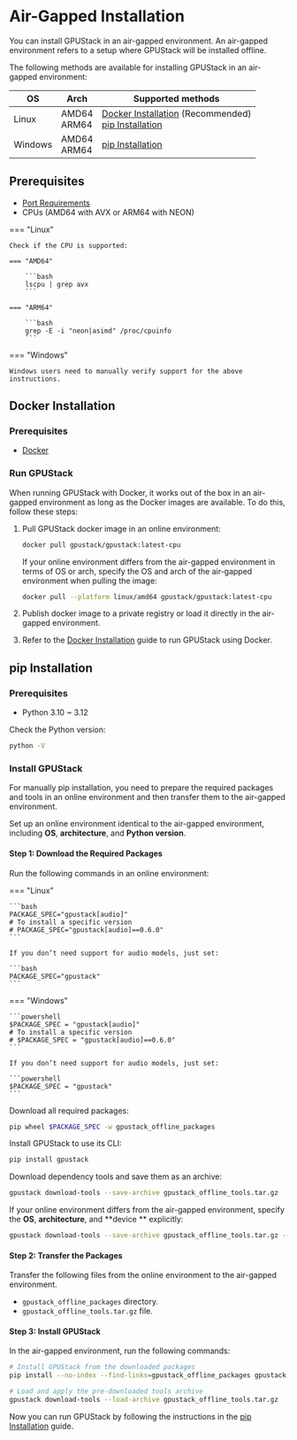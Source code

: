 # Air-Gapped Installation

You can install GPUStack in an air-gapped environment. An air-gapped environment refers to a setup where GPUStack will be installed offline.

The following methods are available for installing GPUStack in an air-gapped environment:

| OS      | Arch           | Supported methods                                                                                  |
|---------|----------------|----------------------------------------------------------------------------------------------------|
| Linux   | AMD64<br>ARM64 | [Docker Installation](#docker-installation) (Recommended)<br>[pip Installation](#pip-installation) |
| Windows | AMD64<br>ARM64 | [pip Installation](#pip-installation)                                                              |

## Prerequisites

- [Port Requirements](../installation-requirements.md#port-requirements)
- CPUs (AMD64 with AVX or ARM64 with NEON)

=== "Linux"

    Check if the CPU is supported:

    === "AMD64"

        ```bash
        lscpu | grep avx
        ```

    === "ARM64"

        ```bash
        grep -E -i "neon|asimd" /proc/cpuinfo
        ```

=== "Windows"

    Windows users need to manually verify support for the above instructions.

<a id="docker-installation"></a>

## Docker Installation

### Prerequisites

- [Docker](https://docs.docker.com/engine/install/)

### Run GPUStack

When running GPUStack with Docker, it works out of the box in an air-gapped environment as long as the Docker images are available. To do this, follow these steps:

1. Pull GPUStack docker image in an online environment:

    ```bash
    docker pull gpustack/gpustack:latest-cpu
    ```

   If your online environment differs from the air-gapped environment in terms of OS or arch, specify the OS and arch of the air-gapped environment when pulling the image:

    ```bash
    docker pull --platform linux/amd64 gpustack/gpustack:latest-cpu
    ```

2. Publish docker image to a private registry or load it directly in the air-gapped environment.
3. Refer to the [Docker Installation](./online-installation.md#docker-installation) guide to run GPUStack using Docker.

<a id="pip-installation"></a>

## pip Installation

### Prerequisites

- Python 3.10 ~ 3.12

Check the Python version:

```bash
python -V
```

### Install GPUStack

For manually pip installation, you need to prepare the required packages and tools in an online environment and then transfer them to the air-gapped environment.

Set up an online environment identical to the air-gapped environment, including **OS**, **architecture**, and **Python
version**.

#### Step 1: Download the Required Packages

Run the following commands in an online environment:

=== "Linux"

    ```bash
    PACKAGE_SPEC="gpustack[audio]"
    # To install a specific version
    # PACKAGE_SPEC="gpustack[audio]==0.6.0"
    ```

    If you don’t need support for audio models, just set:

    ```bash
    PACKAGE_SPEC="gpustack"
    ```

=== "Windows"

    ```powershell
    $PACKAGE_SPEC = "gpustack[audio]"
    # To install a specific version
    # $PACKAGE_SPEC = "gpustack[audio]==0.6.0"
    ```

    If you don’t need support for audio models, just set:

    ```powershell
    $PACKAGE_SPEC = "gpustack"
    ```

Download all required packages:

```bash
pip wheel $PACKAGE_SPEC -w gpustack_offline_packages
```

Install GPUStack to use its CLI:

```bash
pip install gpustack
```

Download dependency tools and save them as an archive:

```bash
gpustack download-tools --save-archive gpustack_offline_tools.tar.gz
```

If your online environment differs from the air-gapped environment, specify the **OS**, **architecture**, and **device
** explicitly:

```bash
gpustack download-tools --save-archive gpustack_offline_tools.tar.gz --system linux --arch amd64 --device cpu
```

#### Step 2: Transfer the Packages

Transfer the following files from the online environment to the air-gapped environment.

- `gpustack_offline_packages` directory.
- `gpustack_offline_tools.tar.gz` file.

#### Step 3: Install GPUStack

In the air-gapped environment, run the following commands:

```bash
# Install GPUStack from the downloaded packages
pip install --no-index --find-links=gpustack_offline_packages gpustack

# Load and apply the pre-downloaded tools archive
gpustack download-tools --load-archive gpustack_offline_tools.tar.gz
```

Now you can run GPUStack by following the instructions in the [pip Installation](online-installation.md#pip-installation) guide.
